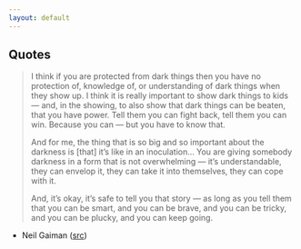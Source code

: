 ```yaml
---
layout: default
---
```


## Quotes ##

> I think if you are protected from dark things then you have no protection of, knowledge of, or understanding of dark things when they show up. I think it is really important to show dark things to kids — and, in the showing, to also show that dark things can be beaten, that you have power. Tell them you can fight back, tell them you can win. Because you can — but you have to know that.
>
> And for me, the thing that is so big and so important about the darkness is [that] it’s like in an inoculation… You are giving somebody darkness in a form that is not overwhelming — it’s understandable, they can envelop it, they can take it into themselves, they can cope with it.
>
> And, it’s okay, it’s safe to tell you that story — as long as you tell them that you can be smart, and you can be brave, and you can be tricky, and you can be plucky, and you can keep going.

- Neil Gaiman ([src](http://www.brainpickings.org/2014/10/28/neil-gaiman-hansel-gretel-lorenzo-mattotti/))